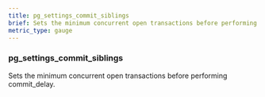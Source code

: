 ```yaml
---
title: pg_settings_commit_siblings
brief: Sets the minimum concurrent open transactions before performing commit_delay.
metric_type: gauge
---
```

### pg_settings_commit_siblings

Sets the minimum concurrent open transactions before performing commit_delay.